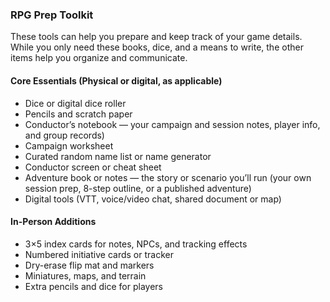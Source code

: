 ### RPG Prep Toolkit

These tools can help you prepare and keep track of your game details.
While you only need these books, dice, and a means to write, the other items help you organize and communicate.

#### Core Essentials (Physical or digital, as applicable)

- Dice or digital dice roller
- Pencils and scratch paper
- Conductor’s notebook — your campaign and session notes, player info, and group records)
- Campaign worksheet
- Curated random name list or name generator
- Conductor screen or cheat sheet
- Adventure book or notes — the story or scenario you’ll run (your own session prep, 8-step outline, or a published adventure)
- Digital tools (VTT, voice/video chat, shared document or map)

#### In-Person Additions

- 3×5 index cards for notes, NPCs, and tracking effects
- Numbered initiative cards or tracker
- Dry-erase flip mat and markers
- Miniatures, maps, and terrain
- Extra pencils and dice for players
